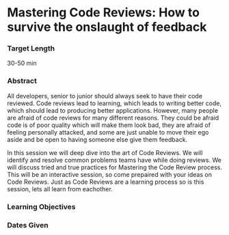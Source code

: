 Mastering Code Reviews: How to survive the onslaught of feedback
==============

### Target Length
30-50 min

### Abstract
All developers, senior to junior should always seek to have their code reviewed.  Code reviews lead to learning, which leads to writing better code, which should lead to producing better applications.  However, many people are afraid of code reviews for many different reasons.  They could be afraid code is of poor quality which will make them look bad, they are afraid of feeling personally attacked, and some are just unable to move their ego aside and be open to having someone else give them feedback.

In this session we will deep dive into the art of Code Reviews.  We will identify and resolve common problems teams have while doing reviews.  We will discuss tried and true practices for Mastering the Code Review process.  This will be an interactive session, so come prepaired with your ideas on Code Reviews.  Just as Code Reviews are a learning process so is this session, lets all learn from eachother.

### Learning Objectives

### Dates Given
